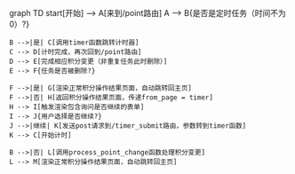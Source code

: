 graph TD
    start[开始] --> A[来到/point路由]
    A --> B{是否是定时任务（时间不为0）?}
    
    B -->|是| C[调用timer函数跳转计时器]
    C --> D[计时完成，再次回到/point路由]
    D --> E[完成相应积分变更（非重复任务此时删除）]
    E --> F{任务是否被删除?}
    
    F -->|是| G[渲染正常积分操作结果页面，自动跳转回主页]
    F -->|否| H[返回积分操作结果页面，传递from_page = timer]
    H --> I[触发渲染包含询问是否继续的表单]
    I --> J{用户选择是否继续?}
    J -->|继续| K[发送post请求到/timer_submit路由，参数转到timer函数]
    K --> C[开始计时]
    
    B -->|否| L[调用process_point_change函数处理积分变更]
    L --> M[渲染正常积分操作结果页面，自动跳转回主页]
